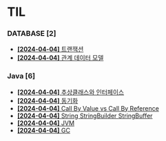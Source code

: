 # TIL
 
### DATABASE [2]
- [**[2024-04-04]**  트랜잭션](https://github.com/A-lass/TIL/blob/main/DATABASE/트랜잭션.md)
- [**[2024-04-04]**  관계 데이터 모델](https://github.com/A-lass/TIL/blob/main/DATABASE/관계_데이터_모델.md)
### Java [6]
- [**[2024-04-04]**  추상클래스와 인터페이스](https://github.com/A-lass/TIL/blob/main/Java/추상클래스와_인터페이스.md)
- [**[2024-04-04]**  동기화](https://github.com/A-lass/TIL/blob/main/Java/동기화.md)
- [**[2024-04-04]**  Call By Value vs Call By Reference](https://github.com/A-lass/TIL/blob/main/Java/Call_By_Value_vs_Call_By_Reference.md)
- [**[2024-04-04]**  String StringBuilder StringBuffer](https://github.com/A-lass/TIL/blob/main/Java/String_StringBuilder_StringBuffer.md)
- [**[2024-04-04]**  JVM](https://github.com/A-lass/TIL/blob/main/Java/JVM.md)
- [**[2024-04-04]**  GC](https://github.com/A-lass/TIL/blob/main/Java/GC.md)
